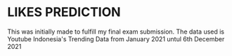 # LIKES PREDICTION
This was initially made to fulfill my final exam submission. The data used is Youtube Indonesia's Trending Data from January 2021 untul 6th December 2021
